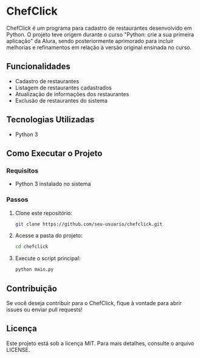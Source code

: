 # ChefClick

ChefClick é um programa para cadastro de restaurantes desenvolvido em Python. O projeto teve origem durante o curso "Python: crie a sua primeira aplicação" da Alura, sendo posteriormente aprimorado para incluir melhorias e refinamentos em relação à versão original ensinada no curso.

## Funcionalidades
- Cadastro de restaurantes
- Listagem de restaurantes cadastrados
- Atualização de informações dos restaurantes
- Exclusão de restaurantes do sistema

## Tecnologias Utilizadas
- Python 3

## Como Executar o Projeto

### Requisitos
- Python 3 instalado no sistema

### Passos
1. Clone este repositório:
   ```sh
   git clone https://github.com/seu-usuario/chefclick.git
   ```
2. Acesse a pasta do projeto:
   ```sh
   cd chefclick
   ```
3. Execute o script principal:
   ```sh
   python main.py
   ```

## Contribuição
Se você deseja contribuir para o ChefClick, fique à vontade para abrir issues ou enviar pull requests!

## Licença
Este projeto está sob a licença MIT. Para mais detalhes, consulte o arquivo LICENSE.

